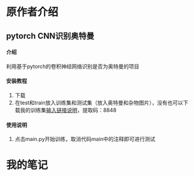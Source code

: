 # 原作者介绍

## pytorch CNN识别奥特曼

#### 介绍
利用基于pytorch的卷积神经网络识别是否为奥特曼的项目


#### 安装教程

1.  下载
2.  在test和train放入训练集和测试集（放入奥特曼和杂物图片），没有也可以下载我的训练集[输入链接说明](https://pan.baidu.com/s/1zVZZz1YmC-YgXRjJBOLAOA)，提取码：8848
#### 使用说明

1.  点击main.py开始训练，取消代码main中的注释即可进行测试


# 我的笔记


